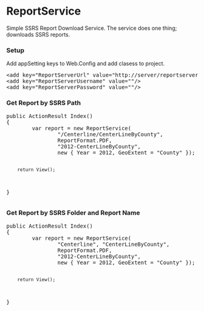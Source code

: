 ReportService
=============
<p>Simple SSRS Report Download Service. The service does one thing; downloads SSRS reports.</p>
<h3>Setup</h3>
<p>Add appSetting keys to Web.Config and add clasess to project.</p>
<pre>
&lt;add key="ReportServerUrl" value="http://server/reportserver"/&gt;
&lt;add key="ReportServerUsername" value=""/&gt;
&lt;add key="ReportServerPassword" value=""/&gt;
</pre>


<h3>Get Report by SSRS Path</h3>
<pre>
public ActionResult Index()
{
        var report = new ReportService(
                "/Centerline/CenterLineByCounty",
                ReportFormat.PDF,
                "2012-CenterLineByCounty",
                new { Year = 2012, GeoExtent = "County" });

        return View();
}
</pre>

<h3>Get Report by SSRS Folder and Report Name</h3>
<pre>
public ActionResult Index()
{
        var report = new ReportService(
                "Centerline", "CenterLineByCounty",
                ReportFormat.PDF,
                "2012-CenterLineByCounty",
                new { Year = 2012, GeoExtent = "County" });

        return View();
}
</pre>
